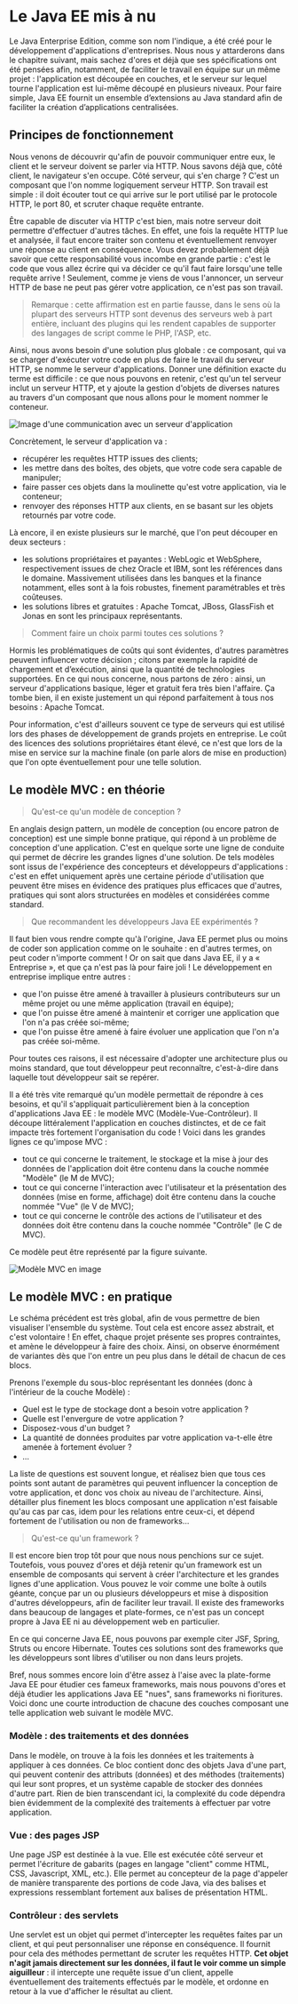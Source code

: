 # Le Java EE mis à nu

Le Java Enterprise Edition, comme son nom l'indique, a été créé pour le développement d'applications d'entreprises. Nous nous y attarderons dans le chapitre suivant, mais sachez d'ores et déjà que ses spécifications ont été pensées afin, notamment, de faciliter le travail en équipe sur un même projet : l'application est découpée en couches, et le serveur sur lequel tourne l'application est lui-même découpé en plusieurs niveaux. Pour faire simple, Java EE fournit un ensemble d’extensions au Java standard afin de faciliter la création d’applications centralisées.

## Principes de fonctionnement

Nous venons de découvrir qu'afin de pouvoir communiquer entre eux, le client et le serveur doivent se parler via HTTP. Nous savons déjà que, côté client, le navigateur s'en occupe. 
Côté serveur, qui s'en charge ? C'est un composant que l'on nomme logiquement serveur HTTP. 
Son travail est simple : il doit écouter tout ce qui arrive sur le port utilisé par le protocole HTTP, le port 80, et scruter chaque requête entrante. 

Être capable de discuter via HTTP c'est bien, mais notre serveur doit permettre d'effectuer d'autres tâches. 
En effet, une fois la requête HTTP lue et analysée, il faut encore traiter son contenu et éventuellement renvoyer une réponse au client en conséquence. 
Vous devez probablement déjà savoir que cette responsabilité vous incombe en grande partie : c'est le code que vous allez écrire qui va décider ce qu'il faut faire lorsqu'une telle requête arrive ! 
Seulement, comme je viens de vous l'annoncer, un serveur HTTP de base ne peut pas gérer votre application, ce n'est pas son travail.

> Remarque : cette affirmation est en partie fausse, dans le sens où la plupart des serveurs HTTP sont devenus des serveurs web à part entière, incluant des plugins qui les rendent capables de supporter des langages de script comme le PHP, l'ASP, etc.

Ainsi, nous avons besoin d'une solution plus globale : ce composant, qui va se charger d'exécuter votre code en plus de faire le travail du serveur HTTP, se nomme le serveur d'applications. 
Donner une définition exacte du terme est difficile : ce que nous pouvons en retenir, c'est qu'un tel serveur inclut un serveur HTTP, et y ajoute la gestion d'objets de diverses natures au travers d'un composant que nous allons pour le moment nommer le conteneur.

![Image d'une communication avec un serveur d'application](images/serveur_application.png)

Concrètement, le serveur d'application va :
* récupérer les requêtes HTTP issues des clients;
* les mettre dans des boîtes, des objets, que votre code sera capable de manipuler;
* faire passer ces objets dans la moulinette qu'est votre application, via le conteneur;
* renvoyer des réponses HTTP aux clients, en se basant sur les objets retournés par votre code.

Là encore, il en existe plusieurs sur le marché, que l'on peut découper en deux secteurs :
* les solutions propriétaires et payantes : WebLogic et WebSphere, respectivement issues de chez Oracle et IBM, sont les références dans le domaine. Massivement utilisées dans les banques et la finance notamment, elles sont à la fois robustes, finement paramétrables et très coûteuses.
* les solutions libres et gratuites : Apache Tomcat, JBoss, GlassFish et Jonas en sont les principaux représentants.

> Comment faire un choix parmi toutes ces solutions ?

Hormis les problématiques de coûts qui sont évidentes, d'autres paramètres peuvent influencer votre décision ; citons par exemple la rapidité de chargement et d’exécution, ainsi que la quantité de technologies supportées. 
En ce qui nous concerne, nous partons de zéro : ainsi, un serveur d'applications basique, léger et gratuit fera très bien l'affaire. 
Ça tombe bien, il en existe justement un qui répond parfaitement à tous nos besoins : Apache Tomcat.

Pour information, c'est d'ailleurs souvent ce type de serveurs qui est utilisé lors des phases de développement de grands projets en entreprise. 
Le coût des licences des solutions propriétaires étant élevé, ce n'est que lors de la mise en service sur la machine finale (on parle alors de mise en production) que l'on opte éventuellement pour une telle solution.

## Le modèle MVC : en théorie

> Qu'est-ce qu'un modèle de conception ?

En anglais design pattern, un modèle de conception (ou encore patron de conception) est une simple bonne pratique, qui répond à un problème de conception d'une application. 
C'est en quelque sorte une ligne de conduite qui permet de décrire les grandes lignes d'une solution.
De tels modèles sont issus de l'expérience des concepteurs et développeurs d'applications : c'est en effet uniquement après une certaine période d'utilisation que peuvent être mises en évidence des pratiques plus efficaces que d'autres, pratiques qui sont alors structurées en modèles et considérées comme standard.

> Que recommandent les développeurs Java EE expérimentés ?

Il faut bien vous rendre compte qu'à l'origine, Java EE permet plus ou moins de coder son application comme on le souhaite : en d'autres termes, on peut coder n'importe comment ! 
Or on sait que dans Java EE, il y a « Entreprise », et que ça n'est pas là pour faire joli ! 
Le développement en entreprise implique entre autres :
* que l'on puisse être amené à travailler à plusieurs contributeurs sur un même projet ou une même application (travail en équipe);
* que l'on puisse être amené à maintenir et corriger une application que l'on n'a pas créée soi-même;
* que l'on puisse être amené à faire évoluer une application que l'on n'a pas créée soi-même.

Pour toutes ces raisons, il est nécessaire d'adopter une architecture plus ou moins standard, que tout développeur peut reconnaître, c'est-à-dire dans laquelle tout développeur sait se repérer.

Il a été très vite remarqué qu'un modèle permettait de répondre à ces besoins, et qu'il s'appliquait particulièrement bien à la conception d'applications Java EE : le modèle MVC (Modèle-Vue-Contrôleur).
Il découpe littéralement l'application en couches distinctes, et de ce fait impacte très fortement l'organisation du code ! Voici dans les grandes lignes ce qu'impose MVC :
* tout ce qui concerne le traitement, le stockage et la mise à jour des données de l'application doit être contenu dans la couche nommée "Modèle" (le M de MVC);
* tout ce qui concerne l'interaction avec l'utilisateur et la présentation des données (mise en forme, affichage) doit être contenu dans la couche nommée "Vue" (le V de MVC);
* tout ce qui concerne le contrôle des actions de l'utilisateur et des données doit être contenu dans la couche nommée "Contrôle" (le C de MVC).

Ce modèle peut être représenté par la figure suivante.

![Modèle MVC en image](images/communication_mvc.png)

## Le modèle MVC : en pratique

Le schéma précédent est très global, afin de vous permettre de bien visualiser l'ensemble du système.
Tout cela est encore assez abstrait, et c'est volontaire !
En effet, chaque projet présente ses propres contraintes, et amène le développeur à faire des choix.
Ainsi, on observe énormément de variantes dès que l'on entre un peu plus dans le détail de chacun de ces blocs.

Prenons l'exemple du sous-bloc représentant les données (donc à l'intérieur de la couche Modèle) :
* Quel est le type de stockage dont a besoin votre application ?
* Quelle est l'envergure de votre application ?
* Disposez-vous d'un budget ?
* La quantité de données produites par votre application va-t-elle être amenée à fortement évoluer ?
* ...

La liste de questions est souvent longue, et réalisez bien que tous ces points sont autant de paramètres qui peuvent influencer la conception de votre application, et donc vos choix au niveau de l'architecture. Ainsi, détailler plus finement les blocs composant une application n'est faisable qu'au cas par cas, idem pour les relations entre ceux-ci, et dépend fortement de l'utilisation ou non de frameworks…

> Qu'est-ce qu'un framework ?

Il est encore bien trop tôt pour que nous nous penchions sur ce sujet.
Toutefois, vous pouvez d'ores et déjà retenir qu'un framework est un ensemble de composants qui servent à créer l'architecture et les grandes lignes d'une application.
Vous pouvez le voir comme une boîte à outils géante, conçue par un ou plusieurs développeurs et mise à disposition d'autres développeurs, afin de faciliter leur travail.
Il existe des frameworks dans beaucoup de langages et plate-formes, ce n'est pas un concept propre à Java EE ni au développement web en particulier.

En ce qui concerne Java EE, nous pouvons par exemple citer JSF, Spring, Struts ou encore Hibernate. 
Toutes ces solutions sont des frameworks que les développeurs sont libres d'utiliser ou non dans leurs projets.

Bref, nous sommes encore loin d'être assez à l'aise avec la plate-forme Java EE pour étudier ces fameux frameworks, mais nous pouvons d'ores et déjà étudier les applications Java EE "nues", sans frameworks ni fioritures.
Voici donc une courte introduction de chacune des couches composant une telle application web suivant le modèle MVC.

### Modèle : des traitements et des données

Dans le modèle, on trouve à la fois les données et les traitements à appliquer à ces données.
Ce bloc contient donc des objets Java d'une part, qui peuvent contenir des attributs (données) et des méthodes (traitements) qui leur sont propres, et un système capable de stocker des données d'autre part.
Rien de bien transcendant ici, la complexité du code dépendra bien évidemment de la complexité des traitements à effectuer par votre application.

### Vue : des pages JSP

Une page JSP est destinée à la vue.
Elle est exécutée côté serveur et permet l'écriture de gabarits (pages en langage "client" comme HTML, CSS, Javascript, XML, etc.).
Elle permet au concepteur de la page d'appeler de manière transparente des portions de code Java, via des balises et expressions ressemblant fortement aux balises de présentation HTML.

### Contrôleur : des servlets

Une servlet est un objet qui permet d'intercepter les requêtes faites par un client, et qui peut personnaliser une réponse en conséquence.
Il fournit pour cela des méthodes permettant de scruter les requêtes HTTP.
**Cet objet n'agit jamais directement sur les données, il faut le voir comme un simple aiguilleur** : il intercepte une requête issue d'un client, appelle éventuellement des traitements effectués par le modèle, et ordonne en retour à la vue d'afficher le résultat au client.
